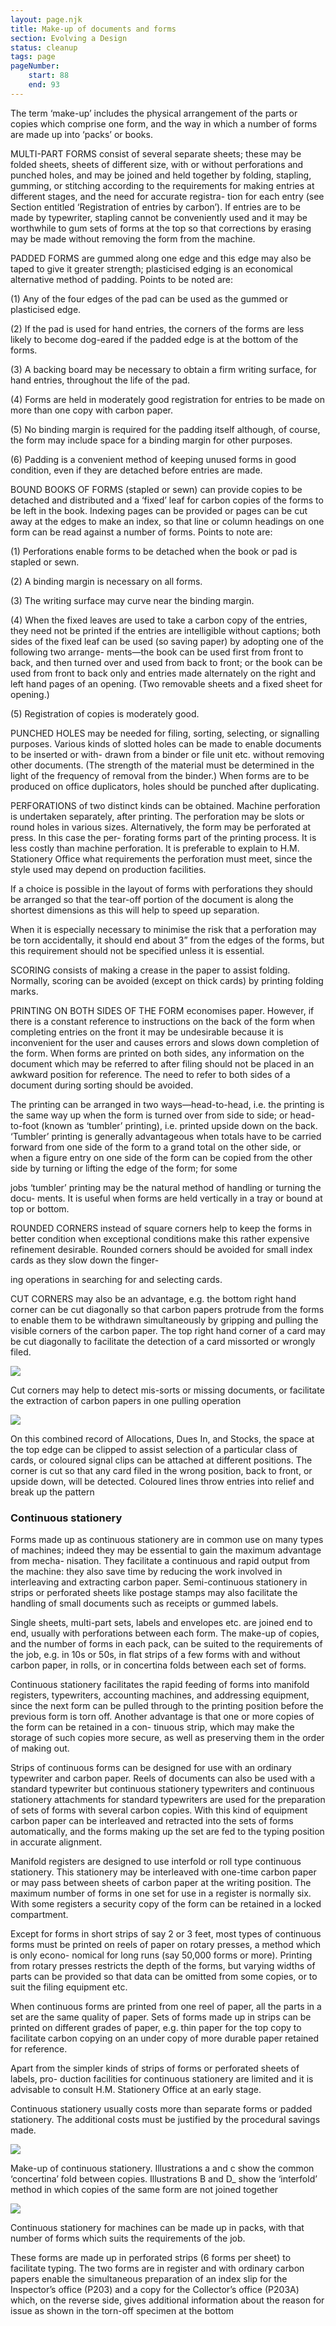```yaml
---
layout: page.njk
title: Make-up of documents and forms
section: Evolving a Design
status: cleanup
tags: page
pageNumber:
    start: 88
    end: 93
---
```


The term ‘make-up’ includes the physical arrangement of the parts or copies which
comprise one form, and the way in which a number of forms are made up into
‘packs’ or books.

MULTI-PART FORMS consist of several separate sheets; these may be folded sheets,
sheets of different size, with or without perforations and punched holes, and may be
joined and held together by folding, stapling, gumming, or stitching according to the
requirements for making entries at different stages, and the need for accurate registra-
tion for each entry (see Section entitled ‘Registration of entries by carbon’). If entries
are to be made by typewriter, stapling cannot be conveniently used and it may be
worthwhile to gum sets of forms at the top so that corrections by erasing may be made
without removing the form from the machine.

PADDED FORMS are gummed along one edge and this edge may also be taped to
give it greater strength; plasticised edging is an economical alternative method of
padding. Points to be noted are:

(1) Any of the four edges of the pad can be used as the gummed or plasticised edge.

(2) If the pad is used for hand entries, the corners of the forms are less likely to
become dog-eared if the padded edge is at the bottom of the forms.

(3) A backing board may be necessary to obtain a firm writing surface, for hand
entries, throughout the life of the pad.

(4) Forms are held in moderately good registration for entries to be made on more
than one copy with carbon paper.

(5) No binding margin is required for the padding itself although, of course, the
form may include space for a binding margin for other purposes.

(6) Padding is a convenient method of keeping unused forms in good condition,
even if they are detached before entries are made.

BOUND BOOKS OF FORMS (stapled or sewn) can provide copies to be detached and
distributed and a ‘fixed’ leaf for carbon copies of the forms to be left in the book.
Indexing pages can be provided or pages can be cut away at the edges to make an
index, so that line or column headings on one form can be read against a number of
forms. Points to note are:

(1) Perforations enable forms to be detached when the book or pad is stapled or sewn.

(2) A binding margin is necessary on all forms.

(3) The writing surface may curve near the binding margin.

(4) When the fixed leaves are used to take a carbon copy of the entries, they
need not be printed if the entries are intelligible without captions; both sides of the
fixed leaf can be used (so saving paper) by adopting one of the following two arrange-
ments—the book can be used first from front to back, and then turned over and used
from back to front; or the book can be used from front to back only and entries
made alternately on the right and left hand pages of an opening. (Two removable
sheets and a fixed sheet for opening.)

(5) Registration of copies is moderately good.

PUNCHED HOLES may be needed for filing, sorting, selecting, or signalling purposes.
Various kinds of slotted holes can be made to enable documents to be inserted or with-
drawn from a binder or file unit etc. without removing other documents. (The
strength of the material must be determined in the light of the frequency of removal
from the binder.) When forms are to be produced on office duplicators, holes should be
punched after duplicating.

PERFORATIONS of two distinct kinds can be obtained. Machine perforation is
undertaken separately, after printing. The perforation may be slots or round holes in
various sizes. Alternatively, the form may be perforated at press. In this case the per-
forating forms part of the printing process. It is less costly than machine perforation.
It is preferable to explain to H.M. Stationery Office what requirements the perforation
must meet, since the style used may depend on production facilities.

If a choice is possible in the layout of forms with perforations they should be
arranged so that the tear-off portion of the document is along the shortest dimensions
as this will help to speed up separation.

When it is especially necessary to minimise the risk that a perforation may be torn
accidentally, it should end about 3” from the edges of the forms, but this requirement
should not be specified unless it is essential.

SCORING consists of making a crease in the paper to assist folding. Normally,
scoring can be avoided (except on thick cards) by printing folding marks.

PRINTING ON BOTH SIDES OF THE FORM economises paper. However, if there is
a constant reference to instructions on the back of the form when completing entries
on the front it may be undesirable because it is inconvenient for the user and causes
errors and slows down completion of the form. When forms are printed on both sides,
any information on the document which may be referred to after filing should not be
placed in an awkward position for reference. The need to refer to both sides of a
document during sorting should be avoided.

The printing can be arranged in two ways—head-to-head, i.e. the printing is the
same way up when the form is turned over from side to side; or head-to-foot (known
as ‘tumbler’ printing), i.e. printed upside down on the back. ‘Tumbler’ printing is
generally advantageous when totals have to be carried forward from one side of the
form to a grand total on the other side, or when a figure entry on one side of the form
can be copied from the other side by turning or lifting the edge of the form; for some

jobs ‘tumbler’ printing may be the natural method of handling or turning the docu-
ments. It is useful when forms are held vertically in a tray or bound at top or bottom.

ROUNDED CORNERS instead of square corners help to keep the forms in better
condition when exceptional conditions make this rather expensive refinement desirable.
Rounded corners should be avoided for small index cards as they slow down the finger-

ing operations in searching for and selecting cards.

CUT CORNERS may also be an advantage, e.g. the bottom right hand corner can be
cut diagonally so that carbon papers protrude from the forms to enable them to be
withdrawn simultaneously by gripping and pulling the visible corners of the carbon
paper. The top right hand corner of a card may be cut diagonally to facilitate the
detection of a card missorted or wrongly filed.

![](1.jpg)

Cut corners may help to detect mis-sorts or missing documents, or facilitate the extraction
of carbon papers in one pulling operation


![](2.jpg)

On this combined record of Allocations, Dues In, and Stocks, the space at the top edge
can be clipped to assist selection of a particular class of cards, or coloured signal clips
can be attached at different positions. The corner is cut so that any card filed in the wrong
position, back to front, or upside down, will be detected. Coloured lines throw entries
into relief and break up the pattern

### Continuous stationery

Forms made up as continuous stationery are in common use on many types of
machines; indeed they may be essential to gain the maximum advantage from mecha-
nisation. They facilitate a continuous and rapid output from the machine: they also
save time by reducing the work involved in interleaving and extracting carbon paper.
Semi-continuous stationery in strips or perforated sheets like postage stamps may also
facilitate the handling of small documents such as receipts or gummed labels.

Single sheets, multi-part sets, labels and envelopes etc. are joined end to end, usually
with perforations between each form. The make-up of copies, and the number of
forms in each pack, can be suited to the requirements of the job, e.g. in 10s or 50s, in
flat strips of a few forms with and without carbon paper, in rolls, or in concertina folds
between each set of forms.

Continuous stationery facilitates the rapid feeding of forms into manifold registers,
typewriters, accounting machines, and addressing equipment, since the next form
can be pulled through to the printing position before the previous form is torn off.
Another advantage is that one or more copies of the form can be retained in a con-
tinuous strip, which may make the storage of such copies more secure, as well as
preserving them in the order of making out.

Strips of continuous forms can be designed for use with an ordinary typewriter and
carbon paper. Reels of documents can also be used with a standard typewriter but
continuous stationery typewriters and continuous stationery attachments for standard
typewriters are used for the preparation of sets of forms with several carbon copies.
With this kind of equipment carbon paper can be interleaved and retracted into the
sets of forms automatically, and the forms making up the set are fed to the typing
position in accurate alignment.

Manifold registers are designed to use interfold or roll type continuous stationery.
This stationery may be interleaved with one-time carbon paper or may pass between
sheets of carbon paper at the writing position. The maximum number of forms in one
set for use in a register is normally six. With some registers a security copy of the form
can be retained in a locked compartment.

Except for forms in short strips of say 2 or 3 feet, most types of continuous forms
must be printed on reels of paper on rotary presses, a method which is only econo-
nomical for long runs (say 50,000 forms or more). Printing from rotary presses
restricts the depth of the forms, but varying widths of parts can be provided so that
data can be omitted from some copies, or to suit the filing equipment etc.

When continuous forms are printed from one reel of paper, all the parts in a set are
the same quality of paper. Sets of forms made up in strips can be printed on different
grades of paper, e.g. thin paper for the top copy to facilitate carbon copying on an
under copy of more durable paper retained for reference.

Apart from the simpler kinds of strips of forms or perforated sheets of labels, pro-
duction facilities for continuous stationery are limited and it is advisable to consult
H.M. Stationery Office at an early stage.

Continuous stationery usually costs more than separate forms or padded stationery.
The additional costs must be justified by the procedural savings made.

![](3.jpg)


Make-up of continuous stationery.
Illustrations a and c show the common
‘concertina’ fold between copies.
Illustrations B and D_ show the ‘interfold’
method in which copies of the same
form are not joined together

![](4.jpg)


Continuous stationery for machines can be made up in packs, with that number of forms
which suits the requirements of the job.

These forms are made up in perforated strips (6 forms per sheet) to facilitate typing. The
two forms are in register and with ordinary carbon papers enable the simultaneous
preparation of an index slip for the Inspector’s office (P203) and a copy for the Collector’s
office (P203A) which, on the reverse side, gives additional information about the reason for
issue as shown in the torn-off specimen at the bottom
